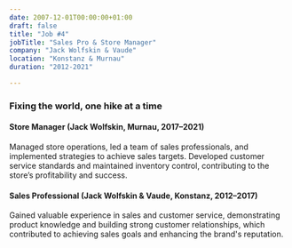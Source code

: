 ```yaml
---
date: 2007-12-01T00:00:00+01:00
draft: false
title: "Job #4"
jobTitle: "Sales Pro & Store Manager"
company: "Jack Wolfskin & Vaude"
location: "Konstanz & Murnau"
duration: "2012-2021"

---
```

### Fixing the world, one hike at a time
#### Store Manager (Jack Wolfskin, Murnau, 2017–2021)
Managed store operations, led a team of sales professionals, and implemented strategies to achieve sales targets. Developed customer service standards and maintained inventory control, contributing to the store’s profitability and success.
#### Sales Professional (Jack Wolfskin & Vaude, Konstanz, 2012–2017)
Gained valuable experience in sales and customer service, demonstrating product knowledge and building strong customer relationships, which contributed to achieving sales goals and enhancing the brand's reputation.